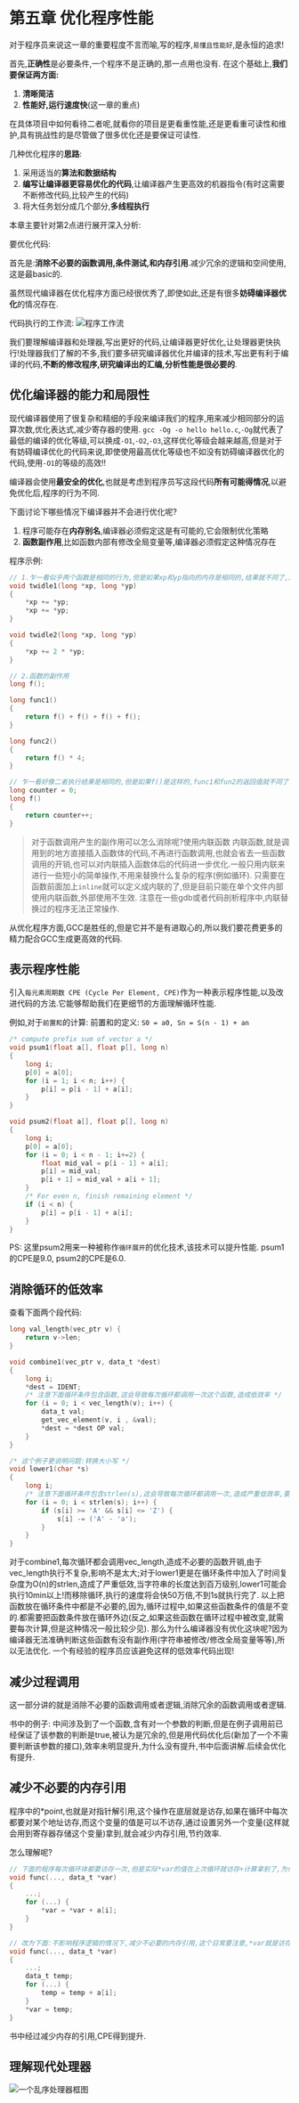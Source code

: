 # 第五章 优化程序性能

对于程序员来说这一章的重要程度不言而喻,写的程序,`易懂且性能好`,是永恒的追求!

首先,**正确性**是必要条件,一个程序不是正确的,那一点用也没有.
在这个基础上,**我们要保证两方面:**
1. **清晰简洁**
2. **性能好,运行速度快**(这一章的重点)

在具体项目中如何看待二者呢,就看你的项目是更看重性能,还是更看重可读性和维护,具有挑战性的是尽管做了很多优化还是要保证可读性.

几种优化程序的**思路**:
1. 采用适当的**算法和数据结构**
2. **编写让编译器更容易优化的代码**,让编译器产生更高效的机器指令(有时这需要不断修改代码,比较产生的代码)
3. 将大任务划分成几个部分,**多线程执行**

本章主要针对第2点进行展开深入分析:

要优化代码:

首先是:**消除不必要的函数调用,条件测试,和内存引用**.减少冗余的逻辑和空间使用,这是最basic的.

虽然现代编译器在优化程序方面已经很优秀了,即使如此,还是有很多**妨碍编译器优化**的情况存在.

代码执行的工作流:
![程序工作流](./pics/程序工作流.png)

我们要理解编译器和处理器,写出更好的代码,让编译器更好优化,让处理器更快执行!处理器我们了解的不多,我们要多研究编译器优化并编译的技术,写出更有利于编译的代码,**不断的修改程序,研究编译出的汇编,分析性能是很必要的**.

## 优化编译器的能力和局限性

现代编译器使用了很复杂和精细的手段来编译我们的程序,用来减少相同部分的运算次数,优化表达式,减少寄存器的使用.
`gcc -Og -o hello hello.c`,`-Og`就代表了最低的编译的优化等级,可以换成`-O1`,`-O2`,`-O3`,这样优化等级会越来越高,但是对于有妨碍编译优化的代码来说,即使使用最高优化等级也不如没有妨碍编译器优化的代码,使用`-O1`的等级的高效!!

编译器会使用**最安全的优化**,也就是考虑到程序员写这段代码**所有可能得情况**,以避免优化后,程序的行为不同.

下面讨论下哪些情况下编译器并不会进行优化呢?
1. 程序可能存在**内存别名**,编译器必须假定这是有可能的,它会限制优化策略
2. **函数副作用**,比如函数内部有修改全局变量等,编译器必须假定这种情况存在

程序示例:
```c
// 1.乍一看似乎两个函数是相同的行为,但是如果xp和yp指向的内存是相同的,结果就不同了,所以编译器不能把twidle1优化成twidle2
void twidle1(long *xp, long *yp)
{
    *xp += *yp;
    *xp += *yp;
}

void twidle2(long *xp, long *yp)
{
    *xp += 2 * *yp;
}

// 2.函数的副作用
long f();

long func1()
{
    return f() + f() + f() + f();
}

long func2()
{
    return f() * 4;
}

// 乍一看好像二者执行结果是相同的,但是如果f()是这样的,func1和fun2的返回值就不同了,所以不能把fun1优化成fun2
long counter = 0;
long f()
{
    return counter++;
}
```

>对于函数调用产生的副作用可以怎么消除呢?使用内联函数
内联函数,就是调用到的地方直接插入函数体的代码,不再进行函数调用,也就会省去一些函数调用的开销,也可以对内联插入函数体后的代码进一步优化.一般只用内联来进行一些短小的简单操作,不用来替换什么复杂的程序(例如循环).
只需要在函数前面加上`inline`就可以定义成内联的了,但是目前只能在单个文件内部使用内联函数,外部使用不生效.
注意在一些gdb或者代码剖析程序中,内联替换过的程序无法正常操作.

从优化程序方面,GCC是胜任的,但是它并不是有进取心的,所以我们要花费更多的精力配合GCC生成更高效的代码.

## 表示程序性能
引入`每元素周期数 CPE (Cycle Per Element, CPE)`作为一种表示程序性能,以及改进代码的方法.它能够帮助我们在更细节的方面理解循环性能.

例如,对于`前置和`的计算:
前置和的定义:
    `S0 = a0, Sn = S(n - 1) + an`
```c
/* compute prefix sum of vector a */
void psum1(float a[], float p[], long n)
{
    long i;
    p[0] = a[0];
    for (i = 1; i < n; i++) {
        p[i] = p[i - 1] + a[i];
    }
}

void psum2(float a[], float p[], long n)
{
    long i;
    p[0] = a[0];
    for (i = 0; i < n - 1; i+=2) {
        float mid_val = p[i - 1] + a[i];
        p[i] = mid_val;
        p[i + 1] = mid_val + a[i + 1];
    }
    /* For even n, finish remaining element */
    if (i < n) {
        p[i] = p[i - 1] + a[i];
    }
}
```
PS: 这里psum2用来一种被称作`循环展开`的优化技术,该技术可以提升性能.
psum1的CPE是9.0, psum2的CPE是6.0.

## 消除循环的低效率
查看下面两个段代码:
```c
long val_length(vec_ptr v) {
    return v->len;
}

void combine1(vec_ptr v, data_t *dest)
{
    long i;
    *dest = IDENT;
    /* 注意下面循环条件包含函数,这会导致每次循环都调用一次这个函数,造成低效率 */
    for (i = 0; i < vec_length(v); i++) {
        data_t val;
        get_vec_element(v, i , &val);
        *dest = *dest OP val;
    }
}
```

```c
/* 这个例子更说明问题:转换大小写 */
void lower1(char *s)
{
    long i;
    /* 注意下面循环条件包含strlen(s),这会导致每次循环都调用一次,造成严重低效率,要知道strlen是通过类似循环遍历得到的长度,复杂度O(n),这样一来整个程序复杂度将会变成O(n^2) */
    for (i = 0; i < strlen(s); i++) {
        if (s[i] >= 'A' && s[i] <= 'Z') {
            s[i] -= ('A' - 'a');
        }
    }
}
```

对于combine1,每次循环都会调用vec_length,造成不必要的函数开销,由于vec_length执行不复杂,影响不是太大;对于lower1更是在循环条件中加入了时间复杂度为O(n)的strlen,造成了严重低效,当字符串的长度达到百万级别,lower1可能会执行10min以上!而移除循环,执行的速度将会快50万倍,不到1s就执行完了.
以上把函数放在循环条件中都是不必要的,因为,循环过程中,如果这些函数条件的值是不变的.都需要把函数条件放在循环外边(反之,如果这些函数在循环过程中被改变,就需要每次计算,但是这种情况一般比较少见).
那么为什么编译器没有优化这块呢?因为编译器无法准确判断这些函数有没有副作用(字符串被修改/修改全局变量等等),所以无法优化.
一个有经验的程序员应该避免这样的低效率代码出现!

## 减少过程调用
这一部分讲的就是消除不必要的函数调用或者逻辑,消除冗余的函数调用或者逻辑.

书中的例子:
中间涉及到了一个函数,含有对一个参数的判断,但是在例子调用前已经保证了该参数的判断是true,被认为是冗余的,但是用代码优化后(新加了一个不需要判断该参数的接口),效率未明显提升,为什么没有提升,书中后面讲解.后续会优化有提升.

## 减少不必要的内存引用
程序中的*point,也就是对指针解引用,这个操作在底层就是访存,如果在循环中每次都要对某个地址访存,而这个变量的值是可以不访存,通过设置另外一个变量(这样就会用到寄存器存储这个变量)拿到,就会减少内存引用,节约效率.

怎么理解呢?
```c
// 下面的程序每次循环体都要访存一次,但是实际*var的值在上次循环就访存+计算拿到了,为什么每次都要访存呢?冗余内存引用
void func(..., data_t *var)
{
    ...;
    for (...) {
        *var = *var + a[i];
    }
}

// 改为下面:不影响程序逻辑的情况下,减少不必要的内存引用,这个日常要注意,*var就是访存,可能要读写内存
void func(..., data_t *var)
{
    ...;
    data_t temp;
    for (...) {
        temp = temp + a[i];
    }
    *var = temp;
}
```
书中经过减少内存的引用,CPE得到提升.

## 理解现代处理器
![一个乱序处理器框图](./pics/5-11.png)
